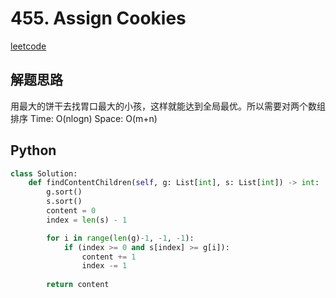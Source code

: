 # 455. Assign Cookies
[leetcode](https://leetcode.com/problems/assign-cookies/description/)

## 解题思路
用最大的饼干去找胃口最大的小孩，这样就能达到全局最优。所以需要对两个数组排序
Time: O(nlogn)
Space: O(m+n)
## Python
```python
class Solution:
    def findContentChildren(self, g: List[int], s: List[int]) -> int:
        g.sort()
        s.sort()
        content = 0
        index = len(s) - 1

        for i in range(len(g)-1, -1, -1):
            if (index >= 0 and s[index] >= g[i]):
                content += 1
                index -= 1
        
        return content
```